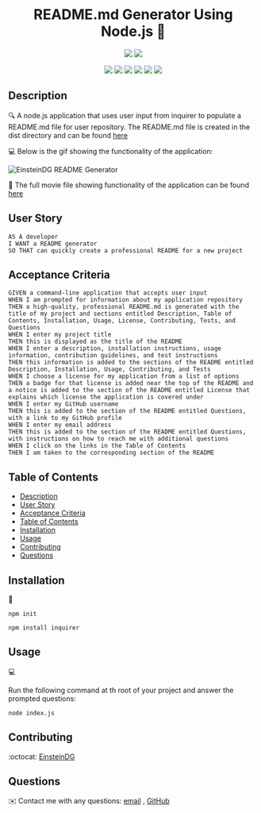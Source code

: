 
<h1 align="center">README.md Generator Using Node.js 👋</h1>
   
  
<p align="center">
    <img src="https://img.shields.io/github/languages/top/jpd61/README-generator"  />
    <img src="https://img.shields.io/github/issues/jpd61/README-generator" />
  
<p align="center">
    <img src="https://img.shields.io/badge/Javascript-yellow" />
    <img src="https://img.shields.io/badge/jQuery-blue"  />
    <img src="https://img.shields.io/badge/-node.js-green" />
    <img src="https://img.shields.io/badge/-inquirer-red" >
    <img src="https://img.shields.io/badge/-screencastify-lightgrey" />
    <img src="https://img.shields.io/badge/-json-orange" />
</p>
   
## Description
  
🔍 A node.js application that uses user input from inquirer to populate a README.md file for user repository. The README.md file is created in the dist directory and can be found [here](.dist/README.md)  
  
💻 Below is the gif showing the functionality of the application:
  
![EinsteinDG README Generator](./src/readme-generator.gif)
  
🎥 The full movie file showing functionality of the application can be found [here](./src/readme-generator-movie.webm)  
  
## User Story
  
```
AS A developer
I WANT a README generator
SO THAT can quickly create a professional README for a new project 
```
  
## Acceptance Criteria
  
``` 
GIVEN a command-line application that accepts user input
WHEN I am prompted for information about my application repository
THEN a high-quality, professional README.md is generated with the title of my project and sections entitled Description, Table of Contents, Installation, Usage, License, Contributing, Tests, and Questions
WHEN I enter my project title
THEN this is displayed as the title of the README
WHEN I enter a description, installation instructions, usage information, contribution guidelines, and test instructions
THEN this information is added to the sections of the README entitled Description, Installation, Usage, Contributing, and Tests
WHEN I choose a license for my application from a list of options
THEN a badge for that license is added near the top of the README and a notice is added to the section of the README entitled License that explains which license the application is covered under
WHEN I enter my GitHub username
THEN this is added to the section of the README entitled Questions, with a link to my GitHub profile
WHEN I enter my email address
THEN this is added to the section of the README entitled Questions, with instructions on how to reach me with additional questions
WHEN I click on the links in the Table of Contents
THEN I am taken to the corresponding section of the README
```
  
## Table of Contents
- [Description](#description)
- [User Story](#user-story)
- [Acceptance Criteria](#acceptance-criteria)
- [Table of Contents](#table-of-contents)
- [Installation](#installation)
- [Usage](#usage)
- [Contributing](#contributing)
- [Questions](#questions)

## Installation
💾   
  
`npm init`
  
`npm install inquirer`
  
## Usage
💻   
  
Run the following command at th root of your project and answer the prompted questions:
  
`node index.js`

## Contributing
:octocat: [EinsteinDG](https://github.com/EinsteinDG)

## Questions
✉️ Contact me with any questions: [email](enty84@gmail.com) , [GitHub](https://github.com/EinsteinDG)<br />

    